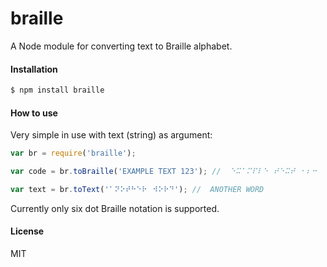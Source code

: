 # braille
A Node module for converting text to Braille alphabet.

#### Installation
```bash
$ npm install braille
```

#### How to use
Very simple in use with text (string) as argument:
```js
var br = require('braille');

var code = br.toBraille('EXAMPLE TEXT 123'); //  ⠑⠭⠁⠍⠏⠇⠑⠀⠞⠑⠭⠞⠀⠂⠆⠒

var text = br.toText('⠁⠝⠕⠞⠓⠑⠗⠀⠺⠕⠗⠙'); //  ANOTHER WORD
```
Currently only six dot Braille notation is supported.

#### License
MIT
